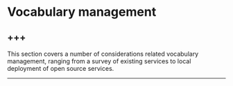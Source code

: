 # Vocabulary management

+++
---

This section covers a number of considerations related vocabulary management, ranging from a survey of existing services to local deployment of open source services.

---
